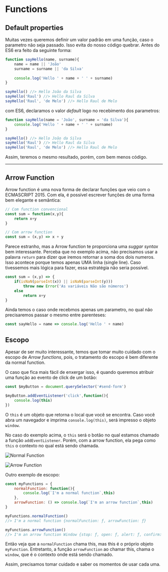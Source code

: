 # Functions 

## Default properties
Muitas vezes queremos definir um valor padrão em uma função, caso o parametro não seja passado. Isso evita do nosso código quebrar. Antes do ES6 era feito da seguinte forma:

```javascript
function sayHello(name, surname){
    name = name || 'João'
    surname = surname || 'da Silva'    
    
    console.log('Hello ' + name + ' ' + surname)
}

sayHello() //> Hello João da Silva
sayHello('Raul') //> Hello Raul da Silva
sayHello('Raul', 'de Melo') //> Hello Raul de Melo
```

com ES6, declaramos o valor *default* logo no recebimento dos parametros:
```javascript
function sayHello(name = 'João', surname = 'da Silva'){
    console.log('Hello ' + name + ' ' + surname)
}

sayHello() //> Hello João da Silva
sayHello('Raul') //> Hello Raul da Silva
sayHello('Raul', 'de Melo') //> Hello Raul de Melo
```

Assim, teremos o mesmo resultado, porém, com bem menos código.

---

## Arrow Function
Arrow function é uma nova forma de declarar funções que veio com o ECMASCRIPT 2015. Com ela, é possível escrever funções de uma forma bem elegante e semântica:

```javascript
// Com function convencional
const sum = function(x,y){
    return x+y
}

// Com arrow function
const sum = (x,y) => x + y
```

Parece estranho, mas a Arrow function te proporciona uma *suggar syntax* bem interessante. Perceba que no exemplo acima, não precisamos usar a palavra `return` para dizer que iremos retornar a soma dos dois numeros. Isso acontece porque temos apenas UMA linha (single line). Caso tivessemos mais lógica para fazer, essa estratégia não seria possível.

```javascript
const sum = (x,y) => {
    if(isNaN(parseInt(x)) || isNaN(parseInt(y)))
        throw new Error('As variáveis Não são números')
    else
        return x+y
}
```

Ainda temos o caso onde recebmos apenas um parametro, no qual não precisaremos passar o mesmo entre parenteses:
```javascript
const sayHello = name => console.log('Hello ' + name)
```

## Escopo

Apesar de ser muito interessante, temos que tomar muito cuidado com o escopo de *Arrow functions*, pois, o tratamento do escopo é bem diferente da normal function.

O caso que fica mais fácil de enxergar isso, é quando queremos atribuir uma função ao evento de click de um botão: 

```javascript
const $myButton = document.querySelector('#send-form')

$myButton.addEventListener('click',function(){
    console.log(this)
})
```

O `this` é um objeto que retorna o local que você se encontra. Caso você abra um navegador e imprima `console.log(this)`, será impresso o objeto `window`.

No caso do exemplo acima,  o `this` será o botão no qual estamos chamado a função `addEventListener`. Porém, com a arrow function, ela pega como `this` o contexto no qual está sendo chamada.

![Normal Function](http://i.imgur.com/wQ5sE0K.png)

![Arrow Function](http://i.imgur.com/dnWAsSv.png)

Outro exemplo de escopo:

```javascript
const myFunctions = {
    normalFunction: function(){
        console.log(`I'm a normal function`,this)
    },
    arrowFunction: () => console.log(`I'm an arrow function`,this)
}

myFunctions.normalFunction()
//> I'm a normal function {normalFunction: ƒ, arrowFunction: ƒ}

myFunctions.arrowFunction()
//> I'm an arrow function Window {stop: ƒ, open: ƒ, alert: ƒ, confirm: ƒ, prompt: ƒ, …}
```

Então veja que a `normalFunction` chama this, mas this é o próprio objeto `myFunction`. Entretanto, a função `arrowFunction` ao chamar this, chama o `window`, que é o contexto onde está sendo chamado.

Assim, precisamos tomar cuidado e saber os momentos de usar cada uma.
